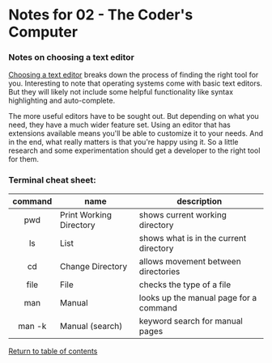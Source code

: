 # Notes for 02 - The Coder's Computer

### Notes on choosing a text editor

[Choosing a text editor](https://codefellows.github.io/code-102-guide/curriculum/class-02/Choosing-A-Text-Editor--The-Older-Coder.pdf) breaks down the process of finding the right tool for you. Interesting to note that operating systems come with basic text editors. But they will likely not include some helpful functionality like syntax highlighting and auto-complete.

The more useful editors have to be sought out. But depending on what you need, they have a much wider feature set. Using an editor that has extensions available means you'll be able to customize it to your needs. And in the end, what really matters is that you're happy using it. So a little research and some experimentation should get a developer to the right tool for them.

### Terminal cheat sheet:

command | name | description
:---: | --- | ---
pwd | Print Working Directory | shows current working directory
ls | List | shows what is in the current directory
cd | Change Directory | allows movement between directories
file | File | checks the type of a file
man | Manual | looks up the manual page for a command
man -k | Manual (search) | keyword search for manual pages

[Return to table of contents](../README.md)
